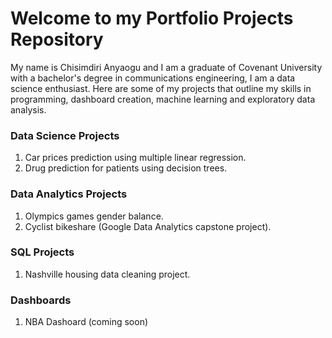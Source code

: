 # Welcome to my Portfolio Projects Repository

My name is Chisimdiri Anyaogu and I am a graduate of Covenant University with a bachelor's degree in communications engineering, I am a data science enthusiast. Here are some of my projects that outline my skills in programming, dashboard creation, machine learning and exploratory data analysis.

### Data Science Projects
1. Car prices prediction using multiple linear regression.
2. Drug prediction for patients using decision trees.


### Data Analytics Projects
1. Olympics games gender balance.
2. Cyclist bikeshare (Google Data Analytics capstone project).


### SQL Projects
1. Nashville housing data cleaning project.


### Dashboards
1. NBA Dashoard (coming soon)
